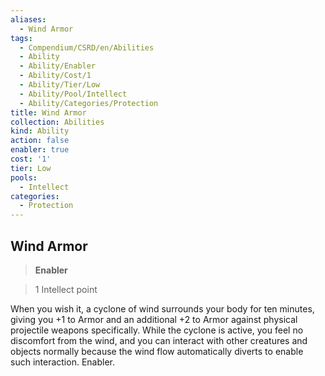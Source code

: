 ```yaml
---
aliases:
  - Wind Armor
tags:
  - Compendium/CSRD/en/Abilities
  - Ability
  - Ability/Enabler
  - Ability/Cost/1
  - Ability/Tier/Low
  - Ability/Pool/Intellect
  - Ability/Categories/Protection
title: Wind Armor
collection: Abilities
kind: Ability
action: false
enabler: true
cost: '1'
tier: Low
pools:
  - Intellect
categories:
  - Protection
---
```

## Wind Armor    
>**Enabler**    
>1 Intellect point  
    
When you wish it, a cyclone of wind surrounds your body for ten minutes, giving you +1 to Armor and an additional +2 to Armor against physical projectile weapons specifically. While the cyclone is active, you feel no discomfort from the wind, and you can interact with other creatures and objects normally because the wind flow automatically diverts to enable such interaction. Enabler.